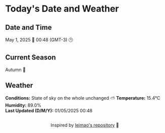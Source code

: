  # Today's Date and Weather
    
## Date and Time
May 1, 2025 📅
00:48 (GMT-3) 🕒

## Current Season
Autumn 🍂
## Weather 
**Conditions:** State of sky on the whole unchanged ⛅
**Temperature:** 15.4°C  
**Humidity:** 89.0%  
**Last Updated (D/M/Y):** 01/05/2025 00:48
##
<div align="center">Inspired by <a href="https://github.com/leimao/What-Is-The-Date-Today">leimao's repository</a> 🌱</div>

